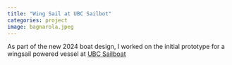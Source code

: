 ```yaml
---
title: "Wing Sail at UBC Sailbot"
categories: project
image: bagnarola.jpeg
---
```


As part of the new 2024 boat design, I worked on the initial prototype for a wingsail powered vessel at [UBC Sailboat](https://www.ubcsailbot.org/)
